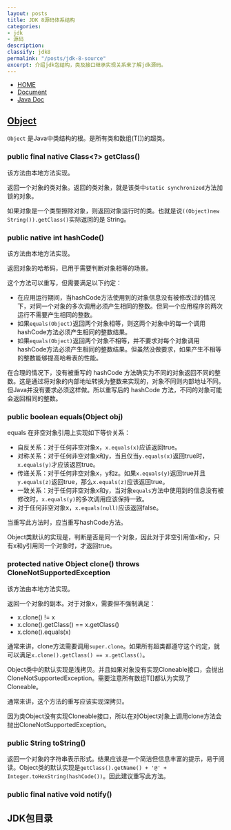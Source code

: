 ```yaml
---
layout: posts
title: JDK 8源码体系结构
categories:
- jdk
- 源码
description: 
classify: jdk8
permalink: "/posts/jdk-8-source"
excerpt: 介绍jdk包结构，类及接口继承实现关系来了解jdk源码。
---
```

 
+ [HOME](https://docs.oracle.com/javase/8/)
+ [Document](https://docs.oracle.com/javase/8/docs/technotes/tools/windows/toc.html)
+ [Java Doc](https://docs.oracle.com/javase/8/docs/api/index.html)

## [Object](https://docs.oracle.com/javase/8/docs/api/java/lang/Object.html)

`Object` 是Java中类结构的根。是所有类和数组(T[])的超类。

### public final native Class<?> getClass()

该方法由本地方法实现。

返回一个对象的类对象。返回的类对象，就是该类中`static synchronized`方法加锁的对象。

如果对象是一个类型擦除对象，则返回对象运行时的类。也就是说`((Object)new String()).getClass()`实际返回的是 String。

### public native int hashCode()

该方法由本地方法实现。

返回对象的哈希码，已用于需要判断对象相等的场景。

这个方法可以重写，但需要满足以下约定：

+ 在应用运行期间，当hashCode方法使用到的对象信息没有被修改过的情况下，对同一个对象的多次调用必须产生相同的整数。但同一个应用程序的两次运行不需要产生相同的整数。
+ 如果`equals(Object)`返回两个对象相等，则这两个对象中的每一个调用hashCode方法必须产生相同的整数结果。
+ 如果`equals(Object)`返回两个对象不相等，并不要求对每个对象调用hashCode方法必须产生相同的整数结果。但虽然没做要求，如果产生不相等的整数能够提高哈希表的性能。

在合理的情况下，没有被重写的 hashCode 方法确实为不同的对象返回不同的整数。这是通过将对象的内部地址转换为整数来实现的，对象不同则内部地址不同。但Java并没有要求必须这样做。所以重写后的 hashCode 方法，不同的对象可能会返回相同的整数。

### public boolean equals(Object obj)

 equals 在非空对象引用上实现如下等价关系：

+ 自反关系：对于任何非空对象x，`x.equals(x)`应该返回true。
+ 对称关系：对于任何非空对象x和y，当且仅当`y.equals(x)`返回true时，`x.equals(y)`才应该返回true。
+ 传递关系：对于任何非空对象x，y和z。如果`x.equals(y)`返回true并且`y.equals(z)`返回true，那么`x.equals(z)`应该返回true。
+ 一致关系：对于任何非空对象x和y，当对象`equals`方法中使用到的信息没有被修改时，`x.equals(y)`的多次调用应该保持一致。
+ 对于任何非空对象x，`x.equals(null)`应该返回false。

当重写此方法时，应当重写hashCode方法。

Object类默认的实现是，判断是否是同一个对象，因此对于非空引用值x和y，只有x和y引用同一个对象时，才返回true。

### protected native Object clone() throws CloneNotSupportedException

该方法由本地方法实现。

返回一个对象的副本。对于对象x，需要但不强制满足：

+ x.clone() != x
+ x.clone().getClass() == x.getClass()
+ x.clone().equals(x)

通常来讲，clone方法需要调用`super.clone`。如果所有超类都遵守这个约定，就可以满足`x.clone().getClass() == x.getClass()`。

Object类中的默认实现是浅拷贝。并且如果对象没有实现Cloneable接口，会抛出CloneNotSupportedException。需要注意所有数组T[]都认为实现了Cloneable。

通常来讲，这个方法的重写应该实现深拷贝。

因为类Object没有实现Cloneable接口，所以在对Object对象上调用clone方法会抛出CloneNotSupportedException。

### public String toString()

返回一个对象的字符串表示形式。结果应该是一个简洁但信息丰富的提示，易于阅读。Object类的默认实现是`getClass().getName() + '@' + Integer.toHexString(hashCode())`。因此建议重写此方法。

### public final native void notify()

## JDK包目录

